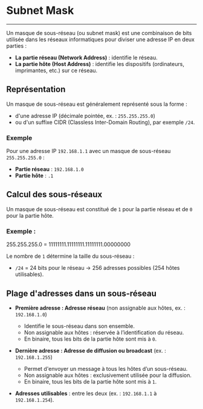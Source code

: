 # Subnet Mask

---

Un masque de sous-réseau (ou subnet mask) est une combinaison de bits utilisée dans les réseaux informatiques pour diviser une adresse IP en deux parties :

- **La partie réseau (Network Address)** : identifie le réseau.  
- **La partie hôte (Host Address)** : identifie les dispositifs (ordinateurs, imprimantes, etc.) sur ce réseau.

## Représentation

Un masque de sous-réseau est généralement représenté sous la forme :  
- d'une adresse IP (décimale pointée, ex. : `255.255.255.0`)  
- ou d'un suffixe CIDR (Classless Inter-Domain Routing), par exemple `/24`.

### Exemple

Pour une adresse IP `192.168.1.1` avec un masque de sous-réseau `255.255.255.0` :

- **Partie réseau** : `192.168.1.0`  
- **Partie hôte** : `.1`

## Calcul des sous-réseaux

Un masque de sous-réseau est constitué de `1` pour la partie réseau et de `0` pour la partie hôte.  

### Exemple :  

255.255.255.0 = 11111111.11111111.11111111.00000000


Le nombre de `1` détermine la taille du sous-réseau :  
- `/24` = 24 bits pour le réseau → 256 adresses possibles (254 hôtes utilisables).

## Plage d'adresses dans un sous-réseau

- **Première adresse : Adresse réseau** (non assignable aux hôtes, ex. : `192.168.1.0`)  
  - Identifie le sous-réseau dans son ensemble.  
  - Non assignable aux hôtes : réservée à l’identification du réseau.  
  - En binaire, tous les bits de la partie hôte sont mis à `0`.

- **Dernière adresse : Adresse de diffusion ou broadcast** (ex. : `192.168.1.255`)  
  - Permet d'envoyer un message à tous les hôtes d’un sous-réseau.  
  - Non assignable aux hôtes : exclusivement utilisée pour la diffusion.  
  - En binaire, tous les bits de la partie hôte sont mis à `1`.

- **Adresses utilisables** : entre les deux (ex. : `192.168.1.1` à `192.168.1.254`).

